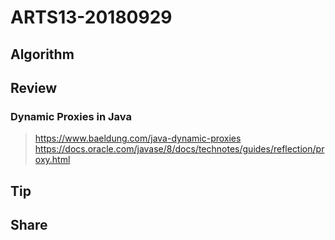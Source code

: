 # ARTS13-20180929

## Algorithm


## Review

### Dynamic Proxies in Java

> https://www.baeldung.com/java-dynamic-proxies
> https://docs.oracle.com/javase/8/docs/technotes/guides/reflection/proxy.html




## Tip


## Share
